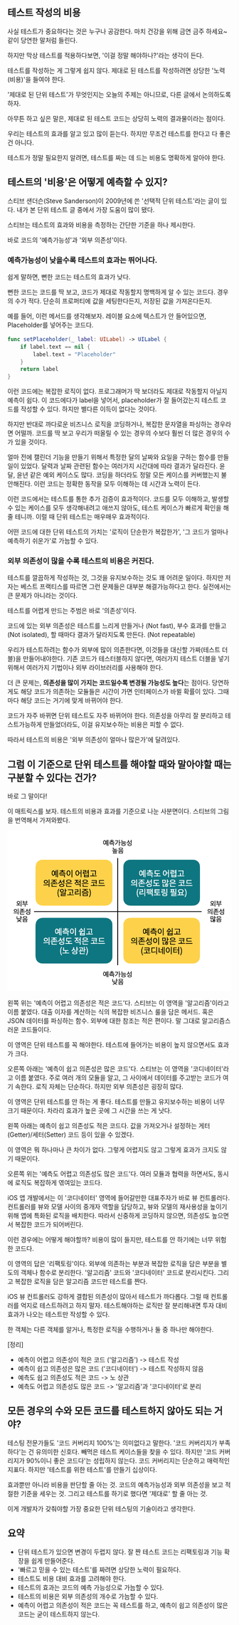 ## 테스트 작성의 비용

사실 테스트가 중요하다는 것은 누구나 공감한다. 마치 건강을 위해 금연 금주 하세요~ 같이 당연한 말처럼 들린다.

하지만 막상 테스트를 적용하다보면, '이걸 정말 해야하나?'라는 생각이 든다.

테스트를 작성하는 게 그렇게 쉽지 않다. 제대로 된 테스트를 작성하려면 상당한 '노력(비용)'을 들여야 한다.

'제대로 된 단위 테스트'가 무엇인지는 오늘의 주제는 아니므로, 다른 글에서 논의하도록 하자.

아무튼 하고 싶은 말은, 제대로 된 테스트 코드는 상당히 노력의 결과물이라는 점이다. 

우리는 테스트의 효과를 알고 있고 많이 듣는다. 하지만 무조건 테스트를 한다고 다 좋은 건 아니다. 

테스트가 정말 필요한지 알려면, 테스트를 짜는 데 드는 비용도 명확하게 알아야 한다.

## 테스트의 '비용'은 어떻게 예측할 수 있지?

스티브 샌더슨(Steve Sanderson)이 2009년에 쓴 '선택적 단위 테스트'라는 글이 있다. 내가 본 단위 테스트 글 중에서 가장 도움이 많이 됐다.

스티브는 테스트의 효과와 비용을 측정하는 간단한 기준을 하나 제시한다.

바로 코드의 '예측가능성'과 '외부 의존성'이다.

### 예측가능성이 낮을수록 테스트의 효과는 뛰어나다.

쉽게 말하면, 뻔한 코드는 테스트의 효과가 낮다. 

뻔한 코드는 코드를 딱 보고, 코드가 제대로 작동할지 명백하게 알 수 있는 코드다. 경우의 수가 적다. 단순히 프로퍼티에 값을 세팅한다든지, 저장된 값을 가져온다든지. 

예를 들어, 이런 메서드를 생각해보자. 레이블 요소에 텍스트가 안 들어있으면, Placeholder를 넣어주는 코드다.

```swift
func setPlaceholder(_ label: UILabel) -> UILabel {
    if label.text == nil {
        label.text = "Placeholder"
    }
    return label
}
```

이런 코드에는 복잡한 로직이 없다. 프로그래머가 딱 보더라도 제대로 작동할지 아닐지 예측이 쉽다. 이 코드에다가 label을 넣어서, placeholder가 잘 들어갔는지 테스트 코드를 작성할 수 있다. 하지만 별다른 이득이 없다는 것이다.

하지만 반대로 까다로운 비즈니스 로직을 코딩하거나, 복잡한 문자열을 파싱하는 경우라면 어떨까. 코드를 딱 보고 우리가 떠올릴 수 있는 경우의 수보다 훨씬 더 많은 경우의 수가 있을 것이다. 

얼마 전에 캘린더 기능을 만들기 위해서 특정한 달의 날짜와 요일을 구하는 함수를 만들 일이 있었다. 달력과 날짜 관련된 함수는 여러가지 시간대에 따라 결과가 달라진다. 윤달, 윤년 같은 예외 케이스도 많다. 코딩을 하더라도 정말 모든 케이스를 커버했는지 불안해진다. 이런 코드는 정확한 동작을 모두 이해하는 데 시간과 노력이 든다.  

이런 코드에서는 테스트를 통한 추가 검증이 효과적이다. 코드를 모두 이해하고, 발생할 수 있는 케이스를 모두 생각해내려고 애쓰지 않아도, 테스트 케이스가 빠르게 확인을 해줄 테니까. 이럴 때 단위 테스트는 매우매우 효과적이다.

어떤 코드에 대한 단위 테스트의 가치는 '로직이 단순한가 복잡한가', '그 코드가 얼마나 예측하기 쉬운가'로 가늠할 수 있다.

### 외부 의존성이 많을 수록 테스트의 비용은 커진다.

테스트를 깔끔하게 작성하는 것, 그것을 유지보수하는 것도 꽤 어려운 일이다. 하지만 저자는 베스트 프랙티스를 따르면 그런 문제들은 대부분 해결가능하다고 한다. 실전에서는 큰 문제가 아니라는 것이다.

테스트를 어렵게 만드는 주범은 바로 '의존성'이다.

코드에 있는 외부 의존성은 테스트를 느리게 만들거나 (Not fast), 부수 효과를 만들고 (Not isolated), 할 때마다 결과가 달라지도록 만든다. (Not repeatable)

우리가 테스트하려는 함수가 외부에 많이 의존한다면, 이것들을 대신할 가짜(테스트 더블)을 만들어내야한다. 기존 코드가 테스터블하지 않다면, 여러가지 테스트 더블을 넣기 위해서 여러가지 기법이나 외부 라이브러리를 사용해야 한다. 

더 큰 문제는, **의존성을 많이 가지는 코드일수록 변경될 가능성도 높다**는 점이다. 당연하게도 해당 코드가 의존하는 모듈들은 시간이 가면 인터페이스가 바뀔 확률이 있다. 그때마다 해당 코드는 거기에 맞게 바뀌어야 한다. 

코드가 자주 바뀌면 단위 테스트도 자주 바뀌어야 한다. 의존성을 아무리 잘 분리하고 테스트가능하게 만들었더라도, 이걸 유지보수하는 비용은 피할 수 없다.

따라서 테스트의 비용은 '외부 의존성이 얼마나 많은가'에 달려있다.

## 그럼 이 기준으로 단위 테스트를 해야할 때와 말아야할 때는 구분할 수 있다는 건가?

바로 그 말이다!

이 매트릭스를 보자. 테스트의 비용과 효과를 기준으로 나눈 사분면이다. 스티브의 그림을 번역해서 가져와봤다.

![diagram_testing](https://raw.githubusercontent.com/adnpark/daily-devlog/72022b4d33aa166104d49d48c825e29df4531807/eddy/selective_test.png)

왼쪽 위는 '예측이 어렵고 의존성은 적은 코드'다. 스티브는 이 영역을 '알고리즘'이라고 이름 붙였다. 대출 이자를 계산하는 식의 복잡한 비즈니스 룰을 담은 메서드. 혹은 JSON 데이터를 파싱하는 함수. 외부에 대한 참조는 적은 편이다. 말 그대로 알고리즘스러운 코드들이다.

이 영역은 단위 테스트를 꼭 해야한다. 테스트에 들어가는 비용이 높지 않으면서도 효과가 크다.

오른쪽 아래는 '예측이 쉽고 의존성은 많은 코드'다. 스티브는 이 영역을 '코디네이터'라고 이름 붙였다. 주로 여러 개의 모듈을 알고, 그 사이에서 데이터를 주고받는 코드가 여기 속한다. 로직 자체는 단순하다. 하지만 외부 의존성은 굉장히 많다. 

이 영역은 단위 테스트를 안 하는 게 좋다. 테스트를 만들고 유지보수하는 비용이 너무 크기 때문이다. 차라리 효과가 높은 곳에 그 시간을 쓰는 게 낫다.

왼쪽 아래는 예측이 쉽고 의존성도 적은 코드다. 값을 가져오거나 설정하는 게터(Getter)/세터(Setter) 코드 등이 있을 수 있겠다.

이 영역은 뭐 하나마나 큰 차이가 없다. 그렇게 어렵지도 않고 그렇게 효과가 크지도 않기 때문이다.

오른쪽 위는 '예측도 어렵고 의존성도 많은 코드'다. 여러 모듈과 협력을 하면서도, 동시에 로직도 복잡하게 엮여있는 코드다. 

iOS 앱 개발에서는 이 '코디네이터' 영역에 들어갈만한 대표주자가 바로 뷰 컨트롤러다. 컨트롤러를 뷰와 모델 사이의 중개자 역할을 담당하고, 뷰와 모델의 재사용성을 높이기 위해 앱에 특화된 로직을 배치한다. 따라서 신중하게 코딩하지 않으면, 의존성도 높으면서 복잡한 코드가 되어버린다.

이런 경우에는 어떻게 해야할까? 비용이 많이 들지만, 테스트를 안 하기에는 너무 위험한 코드다.

이 영역의 답은 '리팩토링'이다. 외부에 의존하는 부분과 복잡한 로직을 담은 부분을 별도의 객체나 함수로 분리한다. '알고리즘' 코드와 '코디네이터' 코드로 분리시킨다. 그리고 복잡한 로직을 담은 알고리즘 코드만 테스트를 짠다.

iOS 뷰 컨트롤러도 강하게 결합된 의존성이 많아서 테스트가 까다롭다. 그럴 때 컨트롤러를 억지로 테스트하려고 하지 말자. 테스트해야하는 로직만 잘 분리해내면 투자 대비 효과가 나오는 테스트만 작성할 수 있다.

한 객체는 다른 객체를 알거나, 특정한 로직을 수행하거나 둘 중 하나만 해야한다.


[정리]
- 예측이 어렵고 의존성이 적은 코드 ('알고리즘') -> 테스트 작성
- 예측이 쉽고 의존성은 많은 코드 ('코디네이터') -> 테스트 작성하지 않음
- 예측도 쉽고 의존성도 적은 코드 -> 노 상관
- 예측도 어렵고 의존성도 많은 코드 -> '알고리즘'과 '코디네이터'로 분리


## 모든 경우의 수와 모든 코드를 테스트하지 않아도 되는 거야?

테스팅 전문가들도 '코드 커버리지 100%'는 의미없다고 말한다. '코드 커버리지가 부족하다'는 건 유의미한 신호다. 빼먹은 테스트 케이스들을 찾을 수 있다. 하지만 '코드 커버리지가 90%이니 좋은 코드다'는 성립하지 않는다. 코드 커버리지는 단순하고 매력적인 지표다. 하지만 '테스트를 위한 테스트'를 만들기 십상이다.

효과뿐만 아니라 비용을 판단할 줄 아는 것. 코드의 예측가능성과 외부 의존성을 보고 적절한 기준을 세우는 것. 그리고 테스트를 하기로 했다면 '제대로' 할 줄 아는 것.

이게 개발자가 갖춰야할 가장 중요한 단위 테스팅의 기술이라고 생각한다.

## 요약
- 단위 테스트가 있으면 변경이 두렵지 않다. 잘 짠 테스트 코드는 리팩토링과 기능 확장을 쉽게 만들어준다.
- '빠르고 믿을 수 있는 테스트'를 짜려면 상당한 노력이 필요하다.
- 테스트도 비용 대비 효과를 고려해야 한다.
- 테스트의 효과는 코드의 예측 가능성으로 가늠할 수 있다.
- 테스트의 비용은 외부 의존성의 개수로 가늠할 수 있다.
- 예측이 어렵고 의존성이 적은 코드는 꼭 테스트를 하고, 예측이 쉽고 의존성이 많은 코드는 굳이 테스트하지 않는다.





